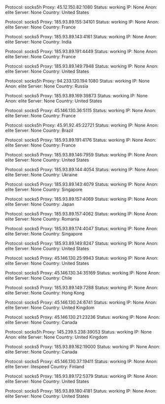 Protocol: socks5h
Proxy: 45.12.150.82:1080
Status: working
IP: None
Anon: elite
Server: None
Country: United States

Protocol: socks5
Proxy: 185.93.89.155:34101
Status: working
IP: None
Anon: elite
Server: None
Country: France

Protocol: socks5
Proxy: 185.93.89.143:4161
Status: working
IP: None
Anon: elite
Server: None
Country: India

Protocol: socks5
Proxy: 185.93.89.191:4449
Status: working
IP: None
Anon: elite
Server: None
Country: France

Protocol: socks5
Proxy: 185.93.89.149:7948
Status: working
IP: None
Anon: elite
Server: None
Country: United States

Protocol: socks5h
Proxy: 94.233.120.194:1080
Status: working
IP: None
Anon: elite
Server: None
Country: Russia

Protocol: socks5
Proxy: 185.93.89.169:39873
Status: working
IP: None
Anon: elite
Server: None
Country: United States

Protocol: socks5
Proxy: 45.146.130.36:5115
Status: working
IP: None
Anon: elite
Server: None
Country: France

Protocol: socks5h
Proxy: 45.91.92.45:22721
Status: working
IP: None
Anon: elite
Server: None
Country: Brazil

Protocol: socks5
Proxy: 185.93.89.191:4176
Status: working
IP: None
Anon: elite
Server: None
Country: France

Protocol: socks5
Proxy: 185.93.89.146:7959
Status: working
IP: None
Anon: elite
Server: None
Country: United States

Protocol: socks5
Proxy: 185.93.89.144:4054
Status: working
IP: None
Anon: elite
Server: None
Country: Ukraine

Protocol: socks5
Proxy: 185.93.89.143:4079
Status: working
IP: None
Anon: elite
Server: None
Country: Singapore

Protocol: socks5
Proxy: 185.93.89.157:4069
Status: working
IP: None
Anon: elite
Server: None
Country: Japan

Protocol: socks5
Proxy: 185.93.89.157:4062
Status: working
IP: None
Anon: elite
Server: None
Country: Romania

Protocol: socks5
Proxy: 185.93.89.174:4047
Status: working
IP: None
Anon: elite
Server: None
Country: Singapore

Protocol: socks5
Proxy: 185.93.89.149:8247
Status: working
IP: None
Anon: elite
Server: None
Country: United States

Protocol: socks5
Proxy: 45.146.130.25:9943
Status: working
IP: None
Anon: elite
Server: None
Country: United States

Protocol: socks5
Proxy: 45.146.130.34:35169
Status: working
IP: None
Anon: elite
Server: None
Country: Chile

Protocol: socks5
Proxy: 185.93.89.149:7288
Status: working
IP: None
Anon: elite
Server: None
Country: Hong Kong

Protocol: socks5
Proxy: 45.146.130.24:6741
Status: working
IP: None
Anon: elite
Server: None
Country: United Kingdom

Protocol: socks5
Proxy: 45.146.130.21:23236
Status: working
IP: None
Anon: elite
Server: None
Country: Canada

Protocol: socks5h
Proxy: 145.239.5.238:39053
Status: working
IP: None
Anon: elite
Server: None
Country: United Kingdom

Protocol: socks5
Proxy: 185.93.89.162:19000
Status: working
IP: None
Anon: elite
Server: None
Country: Canada

Protocol: socks5
Proxy: 45.146.130.37:19411
Status: working
IP: None
Anon: elite
Server: litespeed
Country: Finland

Protocol: socks5
Proxy: 185.93.89.172:5379
Status: working
IP: None
Anon: elite
Server: None
Country: United States

Protocol: socks5
Proxy: 185.93.89.180:4181
Status: working
IP: None
Anon: elite
Server: None
Country: United States

